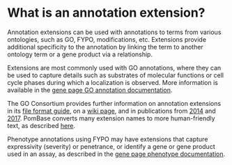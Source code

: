 # What is an annotation extension?
<!-- pombase_categories: Using ontologies -->

Annotation extensions can be used with annotations to terms from various
ontologies, such as GO, FYPO, modifications, etc. Extensions provide
additional specificity to the annotation by linking the term to another
ontology term or a gene product via a relationship.

Extensions are most commonly used with GO annotations, where they can be
used to capture details such as substrates of molecular functions or
cell cycle phases during which a localization is observed. More
information is available in the [gene page GO annotation documentation](/documentation/gene-page-gene-ontology).

The GO Consortium provides further information on annotation
extensions in its [file format guide](http://geneontology.org/page/go-annotation-file-gaf-format-21/),
on a [wiki page](http://wiki.geneontology.org/index.php/Annotation_Extension),
and in publications from [2014](https://www.ncbi.nlm.nih.gov/pubmed/?term=24885854) and [2017](https://www.ncbi.nlm.nih.gov/pubmed/?term=27812947).
PomBase converts many extension names to more human-friendly text, as
described [here](/documentation/annotation-extension-relation-display).

Phenotype annotations using FYPO may have extensions that capture
expressivity (severity) or penetrance, or identify a gene or gene
product used in an assay, as described in the [gene page phenotype documentation](/documentation/gene-page-phenotypes).

